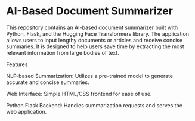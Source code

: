 # AI-Based Document Summarizer
This repository contains an AI-based document summarizer built with Python, Flask, and the Hugging Face Transformers library. The application allows users to input lengthy documents or articles and receive concise summaries. It is designed to help users save time by extracting the most relevant information from large bodies of text.

Features

NLP-based Summarization: Utilizes a pre-trained model to generate accurate and concise summaries.

Web Interface: Simple HTML/CSS frontend for ease of use.

Python Flask Backend: Handles summarization requests and serves the web application.
